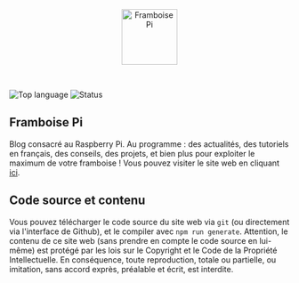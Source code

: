<div align="center">

<img src="https://framboise-pi.skyost.eu/images/pi.svg" height="100" title="Framboise Pi" alt="Framboise Pi"/>

</div>

&nbsp;
&nbsp;

![Top language](https://img.shields.io/github/languages/top/Skyost/FramboisePi)
![Status](https://img.shields.io/github/workflow/status/Skyost/FramboisePi/cd.yml)

## Framboise Pi

Blog consacré au Raspberry Pi. Au programme : des actualités, des tutoriels en français, des conseils, des projets, et
bien plus pour exploiter le maximum de votre framboise !
Vous pouvez visiter le site web en cliquant [ici](https://framboise-pi.skyost.eu).

## Code source et contenu

Vous pouvez télécharger le code source du site web via `git` (ou directement via l'interface de Github), et le
compiler avec `npm run generate`. Attention, le contenu de ce site web (sans prendre en compte le code source en
lui-même) est protégé par les lois sur le Copyright et le Code de la Propriété Intellectuelle.
En conséquence, toute reproduction, totale ou partielle, ou imitation, sans accord exprès, préalable et écrit, est interdite.
